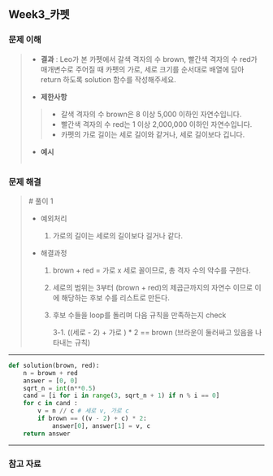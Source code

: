 ## Week3_카펫



### 문제 이해

> - **결과**
>   : Leo가 본 카펫에서 갈색 격자의 수 brown, 빨간색 격자의 수 red가 매개변수로 주어질 때 카펫의 가로, 세로 크기를 순서대로 배열에 담아 return 하도록 solution 함수를 작성해주세요.
>
> - **제한사항**
> > - 갈색 격자의 수 brown은 8 이상 5,000 이하인 자연수입니다.
> > - 빨간색 격자의 수 red는 1 이상 2,000,000 이하인 자연수입니다.
> > - 카펫의 가로 길이는 세로 길이와 같거나, 세로 길이보다 깁니다.
>
> - **예시**
>
>   ```markdown
>   
>   ```
>



### 문제 해결

> \# 풀이 1
>
> - 예외처리
>   
>   1. 가로의 길이는 세로의 길이보다 길거나 같다.
> - 해결과정
>   
>   1. brown + red = 가로 x 세로 꼴이므로, 총 격자 수의 약수를 구한다.
>   
>   2. 세로의 범위는 3부터 (brown + red)의 제곱근까지의 자연수 이므로 이에 해당하는 후보 수를 리스트로 만든다.
>   
>   3. 후보 수들을 loop를 돌리며 다음 규칙을 만족하는지 check
>   
>      3-1. ((세로 - 2) + 가로 ) * 2 == brown (브라운이 둘러싸고 있음을 나타내는 규칙)

---

```python
def solution(brown, red):
    n = brown + red
    answer = [0, 0]
    sqrt_n = int(n**0.5)
    cand = [i for i in range(3, sqrt_n + 1) if n % i == 0]
    for c in cand :
        v = n // c # 세로 v, 가로 c
        if brown == ((v - 2) + c) * 2:
            answer[0], answer[1] = v, c
    return answer
```

---

### 참고 자료

